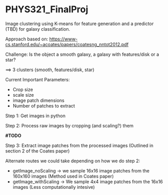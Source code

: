 # PHYS321_FinalProj

Image clustering using K-means for feature generation and a predictor (TBD) for galaxy classification. 

Approach based on:
https://www-cs.stanford.edu/~acoates/papers/coatesng_nntot2012.pdf

Challenge: Is the object a smooth galaxy, a galaxy with features/disk or a star?

==> 3 clusters (smooth, features/disk, star)

Current Important Parameters:
- Crop size 
- scale size
- image patch dimensions
- Number of patches to extract

Step 1: Get images in python 

Step 2: Process raw images by cropping (and scaling?) them

**#TODO**

Step 3: Extract image patches from the processed images (Outlined in section 2 of the Coates paper)

  Alternate routes we could take depending on how we do step 2:
  - getImage_noScaling -> we sample 16x16 image patches from the 160x160 images (Method used in Coates paper)
  - getImage_withScaling -> We sample 4x4 image patches from the 16x16 images (Less computationally intesive)
  
  
